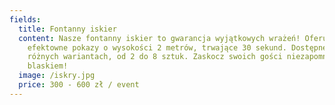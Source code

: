 ```yaml
---
fields:
  title: Fontanny iskier
  content: Nasze fontanny iskier to gwarancja wyjątkowych wrażeń! Oferujemy
    efektowne pokazy o wysokości 2 metrów, trwające 30 sekund. Dostępne w
    różnych wariantach, od 2 do 8 sztuk. Zaskocz swoich gości niezapomnianym
    blaskiem!
  image: /iskry.jpg
  price: 300 - 600 zł / event
---
```

